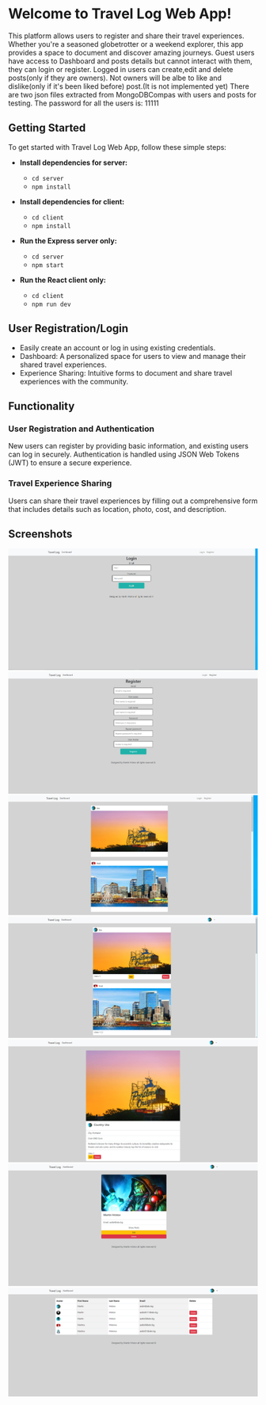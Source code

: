 # Welcome to Travel Log Web App!

This platform allows users to register and share their travel experiences. Whether you're a seasoned globetrotter or a weekend explorer, this app provides a space to document and discover amazing journeys.
Guest users have access to Dashboard and posts details but cannot interact with them, they can login or register.
Logged in users can create,edit and delete posts(only if they are owners).
Not owners will be albe to like and dislike(only if it's been liked before) post.(It is not implemented yet)
There are two json files extracted from MongoDBCompas with users and posts for testing.
The password for all the users is: 11111

## Getting Started

To get started with Travel Log Web App, follow these simple steps:

- **Install dependencies for server:**
  - `cd server`
  - `npm install`

- **Install dependencies for client:**
  - `cd client`
  - `npm install`

- **Run the Express server only:**
  - `cd server`
  - `npm start`

- **Run the React client only:**
  - `cd client`
  - `npm run dev`

## User Registration/Login

- Easily create an account or log in using existing credentials.
- Dashboard: A personalized space for users to view and manage their shared travel experiences.
- Experience Sharing: Intuitive forms to document and share travel experiences with the community.

## Functionality

### User Registration and Authentication

New users can register by providing basic information, and existing users can log in securely. Authentication is handled using JSON Web Tokens (JWT) to ensure a secure experience.

### Travel Experience Sharing

Users can share their travel experiences by filling out a comprehensive form that includes details such as location, photo, cost, and description.


## Screenshots

![Login](./Screen-Shots/Login.PNG)
![Register](./Screen-Shots/Register.PNG)
![Dashboard](./Screen-Shots/Dashboard.PNG)
![Dashboard with user](./Screen-Shots/DashboardLogin.PNG)
![Post Details](./Screen-Shots/PostDetails.PNG)
![User Profile](./Screen-Shots/UserProfile.PNG)
![Users](./Screen-Shots/Users.PNG)

